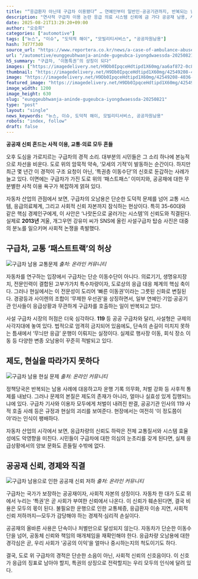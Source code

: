 ```yaml
---
title: "“응급환자 아닌데 구급차 이용됐다” … 연예인부터 일반인·공공기관까지, 반복되는 남용 사례에 ‘황당’"
description: "연사적 구급차 이용 논란 응급 의료 시스템 신뢰에 금 가다 공공재 남용, 사회적 감시 어디까지 ..."
date: 2025-08-21T13:29:20+09:00
author: "오승희"
categories: ["automotive"]
tags: ["뉴스", "이슈", "도덕적 해이", "모빌리티서비스", "공공자원남용"]
hash: 7d77f3d0
source_url: "https://www.reportera.co.kr/news/a-case-of-ambulance-abuse/"
url: "/automotive/eunggeubhwanja-aninde-gugeubca-iyongdwaessda-20250821/"
h5_summary: "구급차, ‘이동특권’의 상징이 되다"
images: ["https://imagedelivery.net/H9Db0IpqceHdtipd1X60mg/aa6af872-0c87-4766-bcd7-da9d039eb800/public", "https://imagedelivery.net/H9Db0IpqceHdtipd1X60mg/ab490383-9ec8-4dac-4d7a-887906fe6a00/public", "https://imagedelivery.net/H9Db0IpqceHdtipd1X60mg/17df0e18-1614-462b-8d7b-24f797819100/public", "https://imagedelivery.net/H9Db0IpqceHdtipd1X60mg/42549208-4036-4eab-f549-e55c2d336400/public"]
thumbnail: "https://imagedelivery.net/H9Db0IpqceHdtipd1X60mg/42549208-4036-4eab-f549-e55c2d336400/public"
image: "https://imagedelivery.net/H9Db0IpqceHdtipd1X60mg/42549208-4036-4eab-f549-e55c2d336400/public"
featured_image: "https://imagedelivery.net/H9Db0IpqceHdtipd1X60mg/42549208-4036-4eab-f549-e55c2d336400/public"
image_width: 1200
image_height: 630
slug: "eunggeubhwanja-aninde-gugeubca-iyongdwaessda-20250821"
type: "post"
layout: "single"
news_keywords: "뉴스, 이슈, 도덕적 해이, 모빌리티서비스, 공공자원남용"
robots: "index, follow"
draft: false
---
```


**공공재 신뢰 흔드는 사적 이용, 교통·의료 모두 흔들**

오후 도심을 가로지르는 구급차의 경적 소리. 대부분의 시민들은 그 소리 하나에 본능적으로 차선을 비운다. 도로 위의 암묵적 약속, ‘모세의 기적’이 발동하는 순간이다. 하지만 최근 몇 년간 이 경적이 구조 요청이 아닌, ‘특권층 이동수단’의 신호로 둔갑하는 사례가 늘고 있다. 이면에는 구급차가 가진 도로 위의 ‘패스트패스’ 이미지와, 공공재에 대한 무분별한 사적 이용 욕구가 복잡하게 얽혀 있다.

자동차 산업의 관점에서 보면, 구급차의 오남용은 단순한 도덕적 문제를 넘어 교통 시스템, 응급의료체계, 그리고 사회적 신뢰 자본까지 잠식하는 현상이다. 특히 35-60대와 같은 핵심 경제인구에게, 이 사안은 ‘나랏돈으로 굴러가는 시스템’의 신뢰도와 직결된다. 실제로 **2013년** 겨울, 개그우먼 강유미 씨가 SNS에 올린 사설구급차 탑승 사진은 대중의 분노를 일으키며 사회적 논쟁을 촉발했다.

## 구급차, 교통 ‘패스트트랙’의 허상

![구급차 남용 교통문제](https://imagedelivery.net/H9Db0IpqceHdtipd1X60mg/17df0e18-1614-462b-8d7b-24f797819100/public)
*출처: 온라인 커뮤니티*


자동차를 연구하는 입장에서 구급차는 단순 이동수단이 아니다. 의료기기, 생명유지장치, 전문인력이 결합된 고부가가치 특수차량이자, 도로상의 응급 대응 체계의 핵심 축이다. 그러나 현실에서는 이 전문성이 도리어 ‘빠른 이동권’이라는 그릇된 신화로 변질된다. 경광등과 사이렌의 조합이 ‘무제한 우선권’을 상징하면서, 일부 연예인·기업·공공기관 인사들이 응급상황과 무관하게 구급차를 호출하는 일이 반복되고 있다.

사설 구급차 시장의 허점은 더욱 심각하다. **119** 등 공공 구급차와 달리, 사설형은 규제의 사각지대에 놓여 있다. 법적으로 엄격히 금지되어 있음에도, 단속의 손길이 미치지 못하는 틈새에서 ‘무늬만 응급’ 운행이 이뤄지는 실정이다. 실제로 행사장 이동, 회식 장소 이동 등 다양한 변종 오남용이 꾸준히 적발되고 있다.

## 제도, 현실을 따라가지 못하다

![구급차 남용 현실 문제](https://imagedelivery.net/H9Db0IpqceHdtipd1X60mg/aa6af872-0c87-4766-bcd7-da9d039eb800/public)
*출처: 온라인 커뮤니티*


정책당국은 반복되는 남용 사례에 대응하고자 운행 기록 의무화, 처벌 강화 등 사후적 통제를 내놨다. 그러나 문제의 본질은 제도의 존재가 아니라, 얼마나 실효성 있게 집행되느냐에 있다. 구급차 기사와 이용자 모두에게 처벌이 내려진 판결, 공공기관 인사의 119 사적 호출 사례 등은 규정과 현실의 괴리를 보여준다. 현장에서는 여전히 ‘이 정도쯤이야’라는 인식이 팽배하다.

자동차 산업의 시각에서 보면, 응급차량의 신뢰도 하락은 전체 교통질서와 시스템 효율성에도 악영향을 미친다. 시민들이 구급차에 대한 의심의 눈초리를 갖게 된다면, 실제 응급상황에서의 양보 문화도 흔들릴 수밖에 없다.

## 공공재 신뢰, 경제와 직결

![구급차 남용으로 인한 공공재 신뢰 저하](https://imagedelivery.net/H9Db0IpqceHdtipd1X60mg/ab490383-9ec8-4dac-4d7a-887906fe6a00/public)
*출처: 온라인 커뮤니티*


구급차는 국가가 보장하는 공공재이자, 사회적 자본의 상징이다. 자동차 한 대가 도로 위에서 누리는 ‘특권’은 곧 사회가 부여한 신뢰에서 나온다. 이 신뢰가 훼손된다면, 결국 비용은 모두의 몫이 된다. 불필요한 운행으로 인한 교통체증, 응급환자 이송 지연, 사회적 신뢰 저하까지—모두가 감당해야 하는 경제적·심리적 손실이다.

공공재의 올바른 사용은 단속이나 처벌만으로 달성되지 않는다. 자동차가 단순한 이동수단을 넘어, 공동체 신뢰와 책임의 매개체임을 재확인해야 한다. 응급차량 오남용에 대한 경각심은 곧, 우리 사회가 ‘공공의 이익’을 얼마나 중시하는지의 척도이기도 하다.  

결국, 도로 위 구급차의 경적은 단순한 소음이 아닌, 사회적 신뢰의 신호음이다. 이 신호가 응급의 징표로 남아야 할지, 특권의 상징으로 전락할지는 우리 모두의 인식에 달려 있다.
